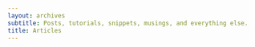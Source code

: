 ```yaml
---
layout: archives
subtitle: Posts, tutorials, snippets, musings, and everything else.
title: Articles
---
```


